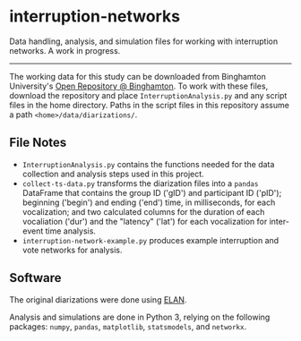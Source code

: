 # interruption-networks
Data handling, analysis, and simulation files for working with interruption networks. A work in progress.

---

The working data for this study can be downloaded from Binghamton University's [Open Repository @ Binghamton](https://orb.binghamton.edu/management_fac/2/). To work with these files, download the repository and place `InterruptionAnalysis.py` and any script files in the home directory. Paths in the script files in this repository assume a path `<home>/data/diarizations/`.

## File Notes

- `InterruptionAnalysis.py` contains the functions needed for the data collection and analysis steps used in this project.
- `collect-ts-data.py` transforms the diarization files into a `pandas` DataFrame that contains the group ID ('gID') and participant ID ('pID'); beginning ('begin') and ending ('end') time, in milliseconds, for each vocalization; and two calculated columns for the duration of each vocaliation ('dur') and the "latency" ('lat') for each vocalization for inter-event time analysis.
- `interruption-network-example.py` produces example interruption and vote networks for analysis.

## Software

The original diarizations were done using [ELAN](https://archive.mpi.nl/tla/elan).

Analysis and simulations are done in Python 3, relying on the following packages: `numpy`, `pandas`, `matplotlib`, `statsmodels`, and `networkx`.